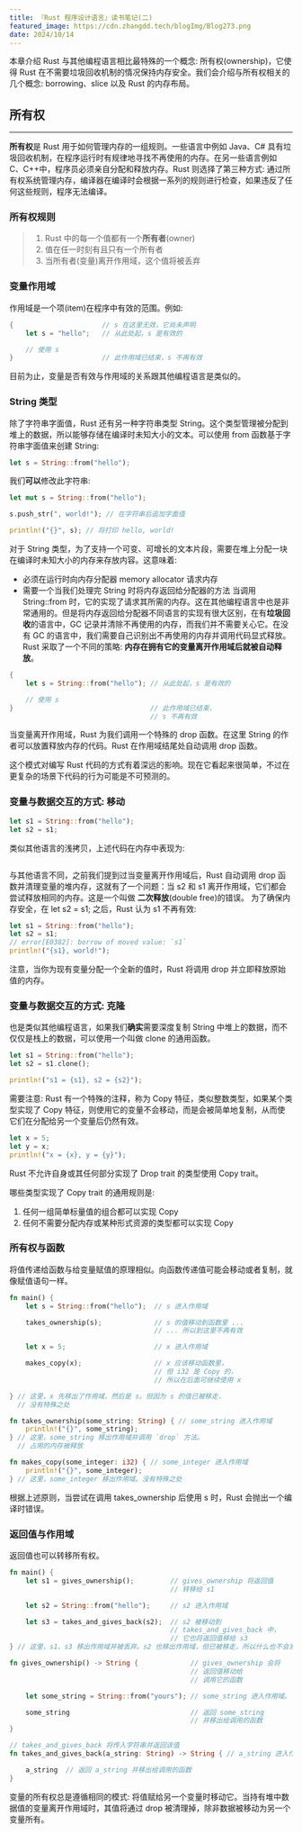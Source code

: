 ```yaml
---
title: 『Rust 程序设计语言』读书笔记(二)
featured_image: https://cdn.zhangdd.tech/blogImg/Blog273.png
date: 2024/10/14
---
```

本章介绍 Rust 与其他编程语言相比最特殊的一个概念: 所有权(ownership)，它使得 Rust 在不需要垃圾回收机制的情况保持内存安全。我们会介绍与所有权相关的几个概念: borrowing、slice 以及 Rust 的内存布局。

## 所有权
***  
**所有权**是 Rust 用于如何管理内存的一组规则。一些语言中例如 Java、C# 具有垃圾回收机制，在程序运行时有规律地寻找不再使用的内存。在另一些语言例如 C、C++中，程序员必须亲自分配和释放内存。Rust 则选择了第三种方式: 通过所有权系统管理内存，编译器在编译时会根据一系列的规则进行检查，如果违反了任何这些规则，程序无法编译。

### 所有权规则
> 1. Rust 中的每一个值都有一个**所有者**(owner)
> 2. 值在任一时刻有且只有一个所有者
> 3. 当所有者(变量)离开作用域，这个值将被丢弃

### 变量作用域
作用域是一个项(item)在程序中有效的范围。例如: 
``` rust
{                      // s 在这里无效，它尚未声明
    let s = "hello";   // 从此处起，s 是有效的

    // 使用 s
}                      // 此作用域已结束，s 不再有效
```

目前为止，变量是否有效与作用域的关系跟其他编程语言是类似的。

### String 类型
除了字符串字面值，Rust 还有另一种字符串类型 String。这个类型管理被分配到堆上的数据，所以能够存储在编译时未知大小的文本。可以使用 from 函数基于字符串字面值来创建 String: 
``` rust
let s = String::from("hello");
```

我们**可以**修改此字符串: 
``` rust
let mut s = String::from("hello");

s.push_str(", world!"); // 在字符串后追加字面值

println!("{}", s); // 将打印 hello, world!
```

对于 String 类型，为了支持一个可变、可增长的文本片段，需要在堆上分配一块在编译时未知大小的内存来存放内容。这意味着: 
- 必须在运行时向内存分配器 memory allocator 请求内存
- 需要一个当我们处理完 String 时将内存返回给分配器的方法
当调用 String::from 时，它的实现了请求其所需的内存。这在其他编程语言中也是非常通用的。但是将内存返回给分配器不同语言的实现有很大区别，在有**垃圾回收**的语言中，GC 记录并清除不再使用的内存，而我们并不需要关心它。在没有 GC 的语言中，我们需要自己识别出不再使用的内存并调用代码显式释放。
Rust 采取了一个不同的策略: **内存在拥有它的变量离开作用域后就被自动释放**。
``` rust
{
    let s = String::from("hello"); // 从此处起，s 是有效的

    // 使用 s
}                                  // 此作用域已结束，
                                   // s 不再有效
```

当变量离开作用域，Rust 为我们调用一个特殊的 drop 函数。在这里 String 的作者可以放置释放内存的代码。Rust 在作用域结尾处自动调用 drop 函数。

这个模式对编写 Rust 代码的方式有着深远的影响。现在它看起来很简单，不过在更复杂的场景下代码的行为可能是不可预测的。

### 变量与数据交互的方式: 移动
``` rust
let s1 = String::from("hello");
let s2 = s1;
```

类似其他语言的浅拷贝，上述代码在内存中表现为: 
<img src="https://cdn.zhangdd.tech/contentImg/273/trpl04-01.svg" alt="">

<img src="https://cdn.zhangdd.tech/contentImg/273/trpl04-02.svg" alt="">

与其他语言不同，之前我们提到过当变量离开作用域后，Rust 自动调用 drop 函数并清理变量的堆内存，这就有了一个问题：当 s2 和 s1 离开作用域，它们都会尝试释放相同的内存。这是一个叫做 **二次释放**(double free)的错误。
为了确保内存安全，在 let s2 = s1; 之后，Rust 认为 s1 不再有效: 
<img src="https://cdn.zhangdd.tech/contentImg/273/trpl04-03.svg" alt="">

``` rust
let s1 = String::from("hello");
let s2 = s1;
// error[E0382]: borrow of moved value: `s1`
println!("{s1}, world!");
```

注意，当你为现有变量分配一个全新的值时，Rust 将调用 drop 并立即释放原始值的内存。

### 变量与数据交互的方式: 克隆
也是类似其他编程语言，如果我们**确实**需要深度复制 String 中堆上的数据，而不仅仅是栈上的数据，可以使用一个叫做 clone 的通用函数。
``` rust
let s1 = String::from("hello");
let s2 = s1.clone();

println!("s1 = {s1}, s2 = {s2}");
```

需要注意: Rust 有一个特殊的注释，称为 Copy 特征，类似整数类型，如果某个类型实现了 Copy 特征，则使用它的变量不会移动，而是会被简单地复制，从而使它们在分配给另一个变量后仍然有效。
``` rust
let x = 5;
let y = x;
println!("x = {x}, y = {y}");
```

Rust 不允许自身或其任何部分实现了 Drop trait 的类型使用 Copy trait。

哪些类型实现了 Copy trait 的通用规则是: 
1. 任何一组简单标量值的组合都可以实现 Copy
2. 任何不需要分配内存或某种形式资源的类型都可以实现 Copy

### 所有权与函数
将值传递给函数与给变量赋值的原理相似。向函数传递值可能会移动或者复制，就像赋值语句一样。
``` rust
fn main() {
    let s = String::from("hello");  // s 进入作用域

    takes_ownership(s);             // s 的值移动到函数里 ...
                                    // ... 所以到这里不再有效

    let x = 5;                      // x 进入作用域

    makes_copy(x);                  // x 应该移动函数里，
                                    // 但 i32 是 Copy 的，
                                    // 所以在后面可继续使用 x

} // 这里，x 先移出了作用域，然后是 s。但因为 s 的值已被移走，
  // 没有特殊之处

fn takes_ownership(some_string: String) { // some_string 进入作用域
    println!("{}", some_string);
} // 这里，some_string 移出作用域并调用 `drop` 方法。
  // 占用的内存被释放

fn makes_copy(some_integer: i32) { // some_integer 进入作用域
    println!("{}", some_integer);
} // 这里，some_integer 移出作用域。没有特殊之处
```

根据上述原则，当尝试在调用 takes_ownership 后使用 s 时，Rust 会抛出一个编译时错误。

### 返回值与作用域
返回值也可以转移所有权。
``` rust
fn main() {
    let s1 = gives_ownership();         // gives_ownership 将返回值
                                        // 转移给 s1

    let s2 = String::from("hello");     // s2 进入作用域

    let s3 = takes_and_gives_back(s2);  // s2 被移动到
                                        // takes_and_gives_back 中，
                                        // 它也将返回值移给 s3
} // 这里，s1、s3 移出作用域并被丢弃。s2 也移出作用域，但已被移走，所以什么也不会发生。

fn gives_ownership() -> String {             // gives_ownership 会将
                                             // 返回值移动给
                                             // 调用它的函数

    let some_string = String::from("yours"); // some_string 进入作用域。

    some_string                              // 返回 some_string 
                                             // 并移出给调用的函数
}

// takes_and_gives_back 将传入字符串并返回该值
fn takes_and_gives_back(a_string: String) -> String { // a_string 进入作用域

    a_string  // 返回 a_string 并移出给调用的函数
}
```

变量的所有权总是遵循相同的模式: 将值赋给另一个变量时移动它。当持有堆中数据值的变量离开作用域时，其值将通过 drop 被清理掉，除非数据被移动为另一个变量所有。